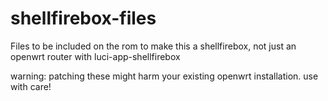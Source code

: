 # shellfirebox-files
Files to be included on the rom to make this a shellfirebox, not just an openwrt router with luci-app-shellfirebox

warning: patching these might harm your existing openwrt installation. use with care!
